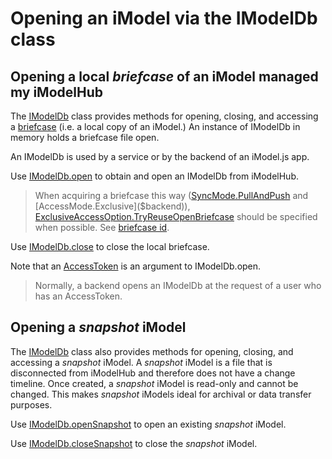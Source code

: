 # Opening an iModel via the IModelDb class

## Opening a local *briefcase* of an iModel managed my iModelHub

The [IModelDb]($backend) class provides methods for opening, closing, and accessing a [briefcase](../Glossary.md#briefcase) (i.e. a local copy of an iModel.) An instance of IModelDb in memory holds a briefcase file open.

An IModelDb is used by a service or by the backend of an iModel.js app.

Use [IModelDb.open]($backend) to obtain and open an IModelDb from iModelHub.

> When acquiring a briefcase this way ([SyncMode.PullAndPush]($backend) and [AccessMode.Exclusive]($backend)), [ExclusiveAccessOption.TryReuseOpenBriefcase]($backend) should be specified when possible. See [briefcase id](../imodelhub/briefcases.md#briefcase-id).

Use [IModelDb.close]($backend) to close the local briefcase.

Note that an [AccessToken](../common/AccessToken.md) is an argument to IModelDb.open.

> Normally, a backend opens an IModelDb at the request of a user who has an AccessToken.

## Opening a *snapshot* iModel

The [IModelDb]($backend) class also provides methods for opening, closing, and accessing a *snapshot* iModel.
A *snapshot* iModel is a file that is disconnected from iModelHub and therefore does not have a change timeline.
Once created, a *snapshot* iModel is read-only and cannot be changed.
This makes *snapshot* iModels ideal for archival or data transfer purposes.

Use [IModelDb.openSnapshot]($backend) to open an existing *snapshot* iModel.

Use [IModelDb.closeSnapshot]($backend) to close the *snapshot* iModel.

